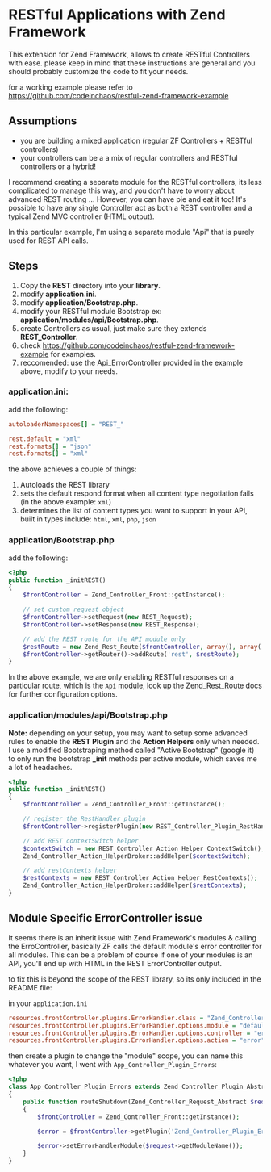 # RESTful Applications with Zend Framework

This extension for Zend Framework, allows to create RESTful Controllers with ease.
please keep in mind that these instructions are general and you should probably customize the code to fit your needs.

for a working example please refer to https://github.com/codeinchaos/restful-zend-framework-example

## Assumptions
* you are building a mixed application (regular ZF Controllers + RESTful controllers)
* your controllers can be a a mix of regular controllers and RESTful controllers or a hybrid!

I recommend creating a separate module for the RESTful controllers, its less complicated to manage this way, and you don't have to worry about advanced REST routing ...
However, you can have pie and eat it too! It's possible to have any single Controller act as both a REST controller and a typical Zend MVC controller (HTML output).

In this particular example, I'm using a separate module "Api" that is purely used for REST API calls.

## Steps
1. Copy the **REST** directory into your **library**.
2. modify **application.ini**.
3. modify **application/Bootstrap.php**.
4. modify your RESTful module Bootstrap ex: **application/modules/api/Bootstrap.php**.
5. create Controllers as usual, just make sure they extends **REST_Controller**.
6. check https://github.com/codeinchaos/restful-zend-framework-example for examples.
7. reccomended: use the Api_ErrorController provided in the example above, modify to your needs.

### application.ini:

add the following:

```ini
autoloaderNamespaces[] = "REST_"

rest.default = "xml"
rest.formats[] = "json"
rest.formats[] = "xml"
```

the above achieves a couple of things:

1. Autoloads the REST library
2. sets the default respond format when all content type negotiation fails (in the above example: `xml`)
3. determines the list of content types you want to support in your API, built in types include: `html`, `xml`, `php`, `json`

### application/Bootstrap.php

add the following:

```php
<?php
public function _initREST()
{
    $frontController = Zend_Controller_Front::getInstance();

    // set custom request object
    $frontController->setRequest(new REST_Request);
    $frontController->setResponse(new REST_Response);

    // add the REST route for the API module only
    $restRoute = new Zend_Rest_Route($frontController, array(), array('api'));
    $frontController->getRouter()->addRoute('rest', $restRoute);
}
```

In the above example, we are only enabling RESTful responses on a particular route, which is the `Api` module, look up the Zend_Rest_Route docs for further configuration options.

### application/modules/api/Bootstrap.php

**Note:** depending on your setup, you may want to setup some advanced rules to enable the **REST Plugin** and the **Action Helpers** only when needed.
I use a modified Bootstraping method called "Active Bootstrap" (google it) to only run the bootstrap **_init** methods per active module, which saves me a lot of headaches.

```php
<?php
public function _initREST()
{
    $frontController = Zend_Controller_Front::getInstance();

    // register the RestHandler plugin
    $frontController->registerPlugin(new REST_Controller_Plugin_RestHandler($frontController));

    // add REST contextSwitch helper
    $contextSwitch = new REST_Controller_Action_Helper_ContextSwitch();
    Zend_Controller_Action_HelperBroker::addHelper($contextSwitch);

    // add restContexts helper
    $restContexts = new REST_Controller_Action_Helper_RestContexts();
    Zend_Controller_Action_HelperBroker::addHelper($restContexts);
}
```

## Module Specific ErrorController issue

It seems there is an inherit issue with Zend Framework's modules & calling the  ErroController, basically ZF calls the default module's error controller for all modules.
This can be a problem of course if one of your modules is an API, you'll end up with HTML in the REST ErrorController output.

to fix this is beyond the scope of the REST library, so its only included in the README file:

in your ```application.ini```

```ini
resources.frontController.plugins.ErrorHandler.class = "Zend_Controller_Plugin_ErrorHandler"
resources.frontController.plugins.ErrorHandler.options.module = "default"
resources.frontController.plugins.ErrorHandler.options.controller = "error"
resources.frontController.plugins.ErrorHandler.options.action = "error"
```

then create a plugin to change the "module" scope, you can name this whatever you want, I went with ```App_Controller_Plugin_Errors```:

```php
<?php
class App_Controller_Plugin_Errors extends Zend_Controller_Plugin_Abstract
{
    public function routeShutdown(Zend_Controller_Request_Abstract $request)
    {
        $frontController = Zend_Controller_Front::getInstance();

        $error = $frontController->getPlugin('Zend_Controller_Plugin_ErrorHandler');

        $error->setErrorHandlerModule($request->getModuleName());
    }
}
```
